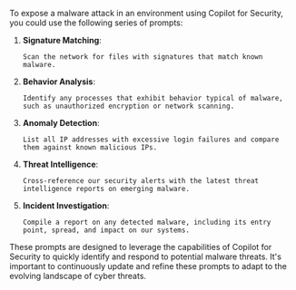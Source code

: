To expose a malware attack in an environment using Copilot for Security, you could use the following series of prompts:

1. **Signature Matching**:
   ```
   Scan the network for files with signatures that match known malware.
   ```

2. **Behavior Analysis**:
   ```
   Identify any processes that exhibit behavior typical of malware, such as unauthorized encryption or network scanning.
   ```

3. **Anomaly Detection**:
   ```
   List all IP addresses with excessive login failures and compare them against known malicious IPs.
   ```

4. **Threat Intelligence**:
   ```
   Cross-reference our security alerts with the latest threat intelligence reports on emerging malware.
   ```

5. **Incident Investigation**:
   ```
   Compile a report on any detected malware, including its entry point, spread, and impact on our systems.
   ```

These prompts are designed to leverage the capabilities of Copilot for Security to quickly identify and respond to potential malware threats. It's important to continuously update and refine these prompts to adapt to the evolving landscape of cyber threats.

